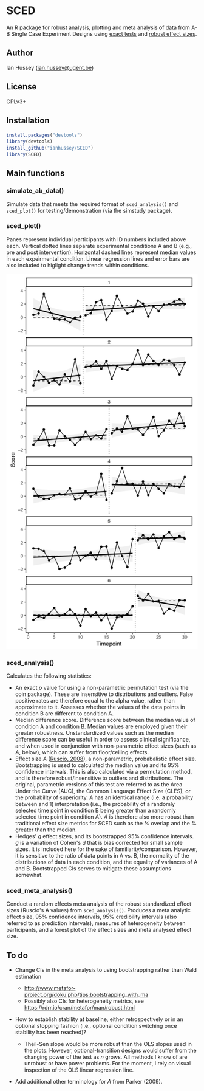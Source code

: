 # SCED

An R package for robust analysis, plotting and meta analysis of data from A-B Single Case Experiment Designs using [exact tests](https://en.wikipedia.org/wiki/Exact_test) and [robust effect sizes](https://www.ncbi.nlm.nih.gov/pubmed/18331151).

## Author

Ian Hussey (ian.hussey@ugent.be)

## License

GPLv3+

## Installation

```R
install.packages("devtools")
library(devtools)
install_github("ianhussey/SCED")
library(SCED)
```

## Main functions 

### simulate_ab_data()

Simulate data that meets the required format of `sced_analysis()` and `sced_plot()` for testing/demonstration (via the simstudy package).

### sced_plot()

Panes represent individual participants with ID numbers included above each. Vertical dotted lines separate experimental conditions A and B (e.g., pre and post intervention). Horizontal dashed lines represent median values in each expeirmental condition. Linear regression lines and error bars are also included to higlight change trends within conditions. 

![plot](./screenshots/plot.png)

### sced_analysis()

Calculates the following statistics:

- An exact *p* value for using a non-parametric permutation test (via the coin package). These are insensitive to distributions and outliers. False positive rates are therefore equal to the alpha value, rather than approximate to it. Assesses whether the values of the data points in condition B are different to condition A.
- Median difference score. Difference score between the median value of condition A and condition B. Median values are employed given their greater robustness. Unstandardized values such as the median difference score can be useful in order to assess clinical significance, and when used in conjunction with non-parametric effect sizes (such as *A*, below), which can suffer from floor/ceiling effects.  
- Effect size *A* ([Ruscio, 2008](https://www.ncbi.nlm.nih.gov/pubmed/18331151)), a non-parametric, probabalistic effect size. Bootstrapping is used to calculated the median value and its 95% confidence intervals. This is also calculated via a permutation method, and is therefore robust/insensitive to outliers and distributions. The original, parametric versions of this test are referred to as the Area Under the Curve (AUC), the Common Language Effect Size (CLES), or the probability of superiority. *A* has an identical range (i.e. a probability between and 1) interpretation (i.e., the probability of a randomly selected time point in condition B being greater than a randomly selected time point in condition A). *A* is therefore also more robust than traditional effect size metrics for SCED such as the % overlap and the % greater than the median.
- Hedges' *g* effect sizes, and its bootstrapped 95% confidence intervals. *g* is a variation of Cohen's *d* that is bias corrected for small sample sizes. It is included here for the sake of familiarity/comparison. However, it is sensitive to the ratio of data points in A vs. B, the normality of the distributions of data in each condition, and the equality of variances of A and B. Bootstrapped CIs serves to mitigate these assumptions somewhat.

### sced_meta_analysis()

Conduct a random effects meta analysis of the robust standardized effect sizes (Ruscio's A values) from `sced_analysis()`. Produces a meta analytic effect size, 95% confidence intervals, 95% credibility intervals (also referred to as prediction intervals), measures of heterogeneity between participants, and a forest plot of the effect sizes and meta analysed effect size. 

## To do

- Change CIs in the meta analysis to using bootstrapping rather than Wald estimation

  - http://www.metafor-project.org/doku.php/tips:bootstrapping_with_ma
  - Possibly also CIs for heterogeneity metrics, see https://rdrr.io/cran/metafor/man/robust.html

- How to establish stability at baseline, either retrospectively or in an optional stopping fashion (i.e., optional condition switching once stability has been reached)?

  - Theil-Sen slope would be more robust than the OLS slopes used in the plots. However, optional-transition designs would suffer from the changing power of the test as *n* grows. All methods I know of are unrobust or have power problems. For the moment, I rely on visual inspection of the OLS linear regression line. 

- Add additional other terminology for *A* from Parker (2009). 

  ​